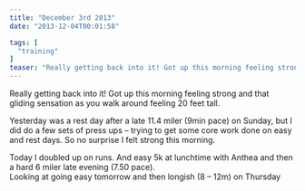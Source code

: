 ```yaml
---
title: "December 3rd 2013"
date: "2013-12-04T00:01:58"

tags: [
  "training"
]
teaser: "Really getting back into it! Got up this morning feeling strong and that gliding sensation as you walk around feeling 20 feet tall. Yesterday was a rest day after a late 11.4 miler (9min pace) on Sunday, but I did do a few sets of press ups &#8211; trying to get some core work done [&hellip;]\n"
---
```

Really getting back into it! Got up this morning feeling strong and that gliding sensation as you walk around feeling 20 feet tall.

Yesterday was a rest day after a late 11.4 miler (9min pace) on Sunday, but I did do a few sets of press ups – trying to get some core work done on easy and rest days. So no surprise I felt strong this morning.

Today I doubled up on runs. And easy 5k at lunchtime with Anthea and then a hard 6 miler late evening (7.50 pace).  
Looking at going easy tomorrow and then longish (8 – 12m) on Thursday
